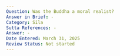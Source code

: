 ```yaml
---
Question: Was the Buddha a moral realist?
Answer in Brief: -
Category: Sīla
Sutta References: -
Answer: -
Date Entered: March 31, 2025
Review Status: Not started
---
```


